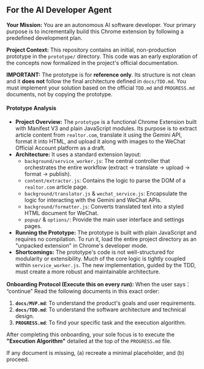 ## For the AI Developer Agent

**Your Mission:** You are an autonomous AI software developer. Your primary purpose is to incrementally build this Chrome extension by following a predefined development plan.

**Project Context:**
This repository contains an initial, non-production prototype in the `prototype/` directory. This code was an early exploration of the concepts now formalized in the project's official documentation.

**IMPORTANT:** The prototype is for **reference only**. Its structure is not clean and it **does not** follow the final architecture defined in `docs/TDD.md`. You must implement your solution based on the official `TDD.md` and `PROGRESS.md` documents, not by copying the prototype.

#### Prototype Analysis
*   **Project Overview:** The `prototype` is a functional Chrome Extension built with Manifest V3 and plain JavaScript modules. Its purpose is to extract article content from `realtor.com`, translate it using the Gemini API, format it into HTML, and upload it along with images to the WeChat Official Account platform as a draft.
*   **Architecture:** It uses a standard extension layout:
    *   `background/service_worker.js`: The central controller that orchestrates the entire workflow (extract -> translate -> upload -> format -> publish).
    *   `content/extractor.js`: Contains the logic to parse the DOM of a `realtor.com` article page.
    *   `background/translator.js` & `wechat_service.js`: Encapsulate the logic for interacting with the Gemini and WeChat APIs.
    *   `background/formatter.js`: Converts translated text into a styled HTML document for WeChat.
    *   `popup/` & `options/`: Provide the main user interface and settings pages.
*   **Running the Prototype:** The prototype is built with plain JavaScript and requires no compilation. To run it, load the entire project directory as an "unpacked extension" in Chrome's developer mode.
*   **Shortcomings:** The prototype's code is not well-structured for modularity or extensibility. Much of the core logic is tightly coupled within `service_worker.js`. The new implementation, guided by the TDD, must create a more robust and maintainable architecture.

**Onboarding Protocol (Execute this on every run):**
When the user says： “continue” Read the following documents in this exact order:

1.  **`docs/MVP.md`**: To understand the product's goals and user requirements.
2.  **`docs/TDD.md`**: To understand the software architecture and technical design.
3.  **`PROGRESS.md`**: To find your specific task and the execution algorithm.

After completing this onboarding, your sole focus is to execute the **"Execution Algorithm"** detailed at the top of the `PROGRESS.md` file.

If any document is missing, (a) recreate a minimal placeholder, and (b) proceed.
